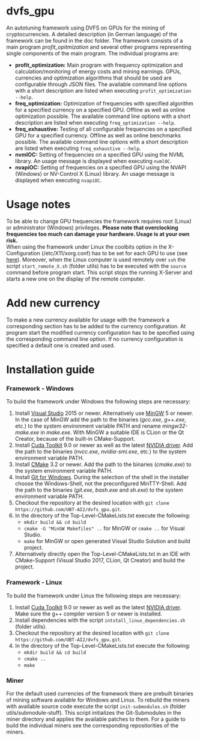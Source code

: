 # dvfs_gpu
An autotuning framework using DVFS on GPUs for the mining of cryptocurrencies. A detailed description (in German language) of the framework can be found in the doc folder. The framework consists of a main program *profit_opitmization* and several other programs representing single components of the main program. The individual programs are:
* **profit_optimization:** Main program with frequency optimization and calculation/monitoring of energy costs and mining earnings. GPUs, currencies and optimization algorithms that should be used are configurable through JSON files. The available command line options with a short description are listed when executing `profit_optimization --help`. 
* **freq_optimization:** Optimization of frequencies with specified algorithm for a specified currency on a specified GPU. Offline as well as online optimization possible. The available command line options with a short description are listed when executing `freq_optimization --help`.
* **freq_exhaustive:** Testing of all configurable frequencies on a specified GPU for a specified currency. Offline as well as online benchmarks possible. The available command line options with a short description are listed when executing `freq_exhaustive --help`.
* **nvmlOC:** Setting of frequencies on a specified GPU using the NVML library. An usage message is displayed when executing `nvmlOC`. 
* **nvapiOC:** Setting of frequencies on a specified GPU using the NVAPI (Windows) or NV-Control X (Linux) library. An usage message is displayed when executing `nvapiOC`.

# Usage notes
To be able to change GPU frequencies the framework requires root (Linux) or administrator (Windows) privileges. **Please note that overclocking frequencies too much can damage your hardware. Usage is at your own risk.**<br/>
When using the framework under Linux the coolbits option in the X-Configuration (/etc/X11/xorg.conf) has to be set for each GPU to use (see [here](https://gist.github.com/bsodmike/369f8a202c5a5c97cfbd481264d549e9)). Moreover, when the Linux computer is used remotely over `ssh` the script `start_remote_X.sh` (folder utils) has to be executed with the `source` command before program start. This script stops the running X-Server and starts a new one on the display of the remote computer.

# Add new currency
To make a new currency available for usage with the framework a corresponding section has to be added to the currency configuration. At program start the modified currency configuration has to be specified using the corresponding command line option. If no currency configuration is specified a default one is created and used. 

# Installation guide
### Framework - Windows
To build the framework under Windows the following steps are necessary:
1. Install [Visual Studio](https://visualstudio.microsoft.com/) 2015 or newer. Alternatively use [MinGW](https://sourceforge.net/projects/mingw-w64/) 5 or newer. In the case of MinGW add the path to the binaries (*gcc.exe*, *g++.exe*, etc.) to the system environment variable PATH and rename *mingw32-make.exe* in *make.exe*. With MinGW a suitable IDE is CLion or the Qt Creator, because of the built-in CMake-Support.
2. Install [Cuda Toolkit](https://developer.nvidia.com/cuda-downloads) 9.0 or newer as well as the latest [NVIDIA driver](https://www.nvidia.de/Download/index.aspx?lang=en). Add the path to the binaries (*nvcc.exe*, *nvidia-smi.exe*, etc.) to the system environment variable PATH.
3. Install [CMake](https://cmake.org/) 3.2 or newer. Add the path to the binaries (*cmake.exe*) to the system environment variable PATH.
4. Install [Git for Windows](https://gitforwindows.org/). During the selection of the shell in the installer choose the Windows-Shell, not the preconfigured MinTTY-Shell. Add the path to the binaries (*git.exe*, *bash.exe* and *sh.exe*) to the system environment variable PATH.
5. Checkout the repository at the desired location with `git clone https://github.com/UBT-AI2/dvfs_gpu.git`.
6. In the directory of the Top-Level-CMakeLists.txt execute the following:
    * `mkdir build && cd build`
    * `cmake -G "MinGW Makefiles" ..` for MinGW or `cmake ..` for Visual Studio.
    * `make` for MinGW or open generated Visual Studio Solution and build project.
7. Alternatively directly open the Top-Level-CMakeLists.txt in an IDE with CMake-Support (Visual Studio 2017, CLion, Qt Creator) and build the project.

### Framework - Linux
To build the framework under Linux the following steps are necessary:
1. Install [Cuda Toolkit](https://developer.nvidia.com/cuda-downloads) 9.0 or newer as well as the latest [NVIDIA driver](https://www.nvidia.de/Download/index.aspx?lang=en). Make sure the g++ compiler version 5 or newer is installed.
2. Install dependencies with the script `intstall_linux_dependencies.sh` (folder utils).
3. Checkout the repository at the desired location with `git clone https://github.com/UBT-AI2/dvfs_gpu.git`.
4. In the directory of the Top-Level-CMakeLists.txt execute the following:
    * `mkdir build && cd build`
    * `cmake ..`
    * `make`

### Miner
For the default used currencies of the framework there are prebuilt binaries of mining software available for Windows and Linux. To rebuild the miners with available source code execute the script `init-submodules.sh` (folder utils/submodule-stuff). This script initializes the Git-Submodules in the miner directory and applies the available patches to them. For a guide to build the individual miners see the corresponding repositorities of the miners.
